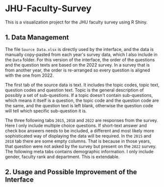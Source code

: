 # JHU-Faculty-Survey
This is a visualization project for the JHU faculty survey using R Shiny.

## 1. Data Management

The file `Source Data.xlsx` is directly used by the interface, and the data is manually copy-pasted from each year's survey data, which I also include in the `Data` folder. For this version of the interface, the order of the questions and the question texts are based on the 2022 survey. In a survey that is from another year, the order is re-arranged so every question is aligned with the one from 2022.

The first tab of the source data is text. It includes the topic codes, topic text, question codes and question text. Topic is the general description of possibly a set of sub-questions. If a topic doesn't contain sub-questions, which means it itself is a question, the topic code and the question code are the same, and the question text is left blank, otherwise the question code will tell which specific sub-question it is.

The three following tabs `2015`, `2018` and `2022` are responses from the survey. Here I only include multiple choice questions. If short-text answer and check box answers needs to be included, a different and most likely more sophisticated way of displaying the data will be required. In the `2015` and `2018` tab there are some empty columns. That is because in those years, that question were not asked by the survey but present on the `2022` survey. The following meta tabs contains demographic information. I only include gender, faculty rank and department. This is extendable.



## 2. Usage and Possible Improvement of the Interface

